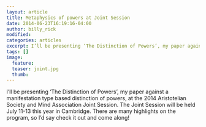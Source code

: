 ```yaml
---
layout: article
title: Metaphysics of powers at Joint Session
date: 2014-06-23T16:19:16-04:00
author: billy_rick
modified:
categories: articles
excerpt: I’ll be presenting ‘The Distinction of Powers’, my paper against a manifestation type based distinction of powers, at the 2014 Aristotelian Society and Mind Association Joint Session.
tags: []
image:
  feature:
  teaser: joint.jpg
  thumb:
---
```


I’ll be presenting ‘The Distinction of Powers’, my paper against a manifestation type based distinction of powers, at the 2014 Aristotelian Society and Mind Association Joint Session. The Joint Session will be held July 11-13 this year in Cambridge. There are many highlights on the program, so I’d say check it out and come along!
